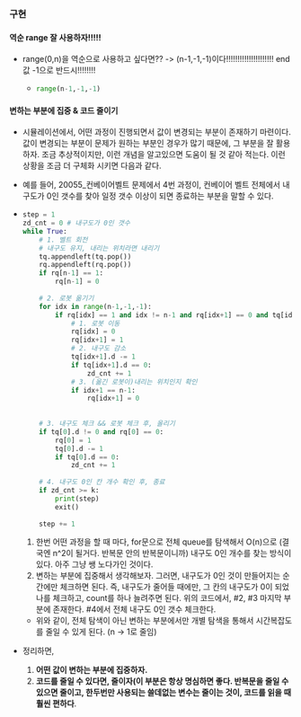 ### 구현

#### 역순 range 잘 사용하자!!!!! 

- range(0,n)을 역순으로 사용하고 싶다면??  -> (n-1,-1,-1)이다!!!!!!!!!!!!!!!!!!!!! end값 -1으로 반드시!!!!!!!!

  - ```python
    range(n-1,-1,-1)
    ```



#### 변하는 부분에 집중 & 코드 줄이기

- 시뮬레이션에서, 어떤 과정이 진행되면서 값이 변경되는 부분이 존재하기 마련이다. 값이 변경되는 부분이 문제가 원하는 부분인 경우가 많기 때문에, 그 부분을 잘 활용하자. 조금 추상적이지만, 이런 개념을 알고있으면 도움이 될 것 같아 적는다. 이런 상황을 조금 더 구체화 시키면 다음과 같다.

- 예를 들어, 20055_컨베이어벨트 문제에서 4번 과정이, 컨베이어 벨트 전체에서 내구도가 0인 갯수를 찾아 일정 갯수 이상이 되면 종료하는 부분을 말할 수 있다.

- ```python
  step = 1
  zd_cnt = 0 # 내구도가 0인 갯수
  while True:
      # 1. 벨트 회전
      # 내구도 유지, 내리는 위치라면 내리기
      tq.appendleft(tq.pop())
      rq.appendleft(rq.pop())
      if rq[n-1] == 1:
          rq[n-1] = 0
      
      # 2. 로봇 옮기기
      for idx in range(n-1,-1,-1):
          if rq[idx] == 1 and idx != n-1 and rq[idx+1] == 0 and tq[idx+1].d >= 1:
              # 1. 로봇 이동
              rq[idx] = 0
              rq[idx+1] = 1
              # 2. 내구도 감소
              tq[idx+1].d -= 1
              if tq[idx+1].d == 0:
                  zd_cnt += 1
              # 3. (옮긴 로봇이)내리는 위치인지 확인
              if idx+1 == n-1:
                  rq[idx+1] = 0
              
                  
      # 3. 내구도 체크 && 로봇 체크 후, 올리기
      if tq[0].d != 0 and rq[0] == 0:
          rq[0] = 1
          tq[0].d -= 1
          if tq[0].d == 0:
              zd_cnt += 1
              
      # 4. 내구도 0인 칸 개수 확인 후, 종료  
      if zd_cnt >= k:
          print(step)
          exit()
              
      step += 1
  ```

  

  1. 한번 어떤 과정을 할 때 마다, for문으로 전체 queue를 탐색해서 O(n)으로 (결국엔 n^2이 될거다. 반복문 안의 반복문이니까) 내구도 0인 개수를 찾는 방식이 있다. 아주 그냥 쌩 노다가인 것이다.
  2. 변하는 부분에 집중해서 생각해보자. 그러면, 내구도가 0인 것이 만들어지는 순간에만 체크하면 된다. 즉, 내구도가 줄어들 때에만, 그 칸의 내구도가 0이 되었나를 체크하고, count를 하나 늘려주면 된다. 위의 코드에서, #2, #3 마지막 부분에 존재한다. #4에서 전체 내구도 0인 갯수 체크한다.

  - 위와 같이, 전체 탐색이 아닌 변하는 부분에서만 개별 탐색을 통해서 시간복잡도를 줄일 수 있게 된다. (n -> 1로 줄임)

- 정리하면,

  1. **어떤 값이 변하는 부분에 집중하자.**
  2. **코드를 줄일 수 있다면, 줄이자(이 부분은 항상 명심하면 좋다. 반복문을 줄일 수 있으면 줄이고, 한두번만 사용되는 쓸데없는 변수는 줄이는 것이, 코드를 읽을 때 훨씬 편하다**.

